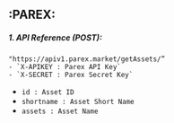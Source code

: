 

## :PAREX: 

##### 1. API Reference (POST):

```
"https://apiv1.parex.market/getAssets/”
- `X-APIKEY : Parex API Key`
- `X-SECRET : Parex Secret Key`
```
- `id : Asset ID` 
- `shortname : Asset Short Name`
- `assets : Asset Name`
